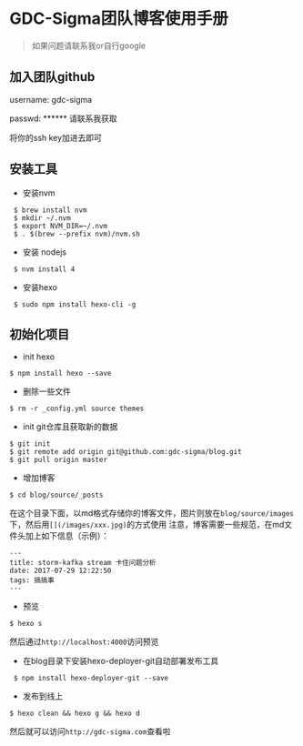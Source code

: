 # GDC-Sigma团队博客使用手册
> 如果问题请联系我or自行google

## 加入团队github

username: gdc-sigma

passwd: ****** 请联系我获取

将你的ssh key加进去即可

## 安装工具
* 安装nvm
```
 $ brew install nvm  
 $ mkdir ~/.nvm
 $ export NVM_DIR=~/.nvm
 $ . $(brew --prefix nvm)/nvm.sh
```
* 安装 nodejs
```
 $ nvm install 4
```

* 安装hexo
```
 $ sudo npm install hexo-cli -g
```

## 初始化项目
* init hexo
```
$ npm install hexo --save
```
* 删除一些文件
```
$ rm -r _config.yml source themes
```
* init git仓库且获取新的数据
```
$ git init
$ git remote add origin git@github.com:gdc-sigma/blog.git
$ git pull origin master
```
* 增加博客
```
$ cd blog/source/_posts
```
在这个目录下面，以md格式存储你的博客文件，图片则放在`blog/source/images`下，然后用`[](/images/xxx.jpg)`的方式使用
注意，博客需要一些规范，在md文件头加上如下信息（示例）：
```
---
title: storm-kafka stream 卡住问题分析
date: 2017-07-29 12:22:50
tags: 搞搞事
---
```
* 预览
```
$ hexo s
```
然后通过`http://localhost:4000`访问预览

*  在blog目录下安装hexo-deployer-git自动部署发布工具
```
 $ npm install hexo-deployer-git --save
```
* 发布到线上
```
$ hexo clean && hexo g && hexo d
```

然后就可以访问`http://gdc-sigma.com`查看啦
